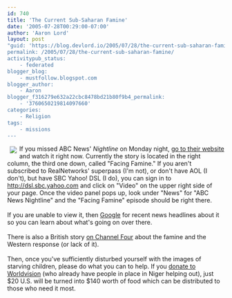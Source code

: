 ```yaml
---
id: 740
title: 'The Current Sub-Saharan Famine'
date: '2005-07-28T00:29:00-07:00'
author: 'Aaron Lord'
layout: post
"guid: 'https://blog.devlord.io/2005/07/28/the-current-sub-saharan-famine/'
permalink: /2005/07/28/the-current-sub-saharan-famine/
activitypub_status:
    - federated
blogger_blog:
    - mustfollow.blogspot.com
blogger_author:
    - Aaron
blogger_f316279e632a22cbc8478bd21b80f9b4_permalink:
    - '3760650219814097660'
categories:
    - Religion
tags:
    - missions
---
```


<a href="http://www.channel4.com/news/special-reports/special-reports-storypage.jsp?id=432"><img align="left" hspace="6" src="http://www.channel4.com/news/media/2005/07/week_4/27_niger_l.jpg" vspace="3" /></a>If you missed ABC News' <i>Nightline</i> on Monday night, <a href="http://abcnews.go.com/Video/">go to their website</a> and watch it right now.  Currently the story is located in the right column, the third one down, called "Facing Famine."  If you aren't subscribed to RealNetworks' superpass (I'm not), or don't have AOL (I don't), but have SBC Yahoo! DSL (I do), you can sign in to <a href="http://dsl.sbc.yahoo.com/">http://dsl.sbc.yahoo.com</a> and click on "Video" on the upper right side of your page.  Once the video panel pops up, look under "News" for "ABC News Nightline" and the "Facing Famine" episode should be right there.<br /><br />If you are unable to view it, then <a href="http://news.google.com/news?q=Niger&amp;hl=en&amp;hs=h31&amp;lr=&amp;safe=off">Google</a> for recent news headlines about it so you can learn about what's going on over there.<br /><br />There is also a British story <a href="http://www.channel4.com/news/special-reports/special-reports-storypage.jsp?id=432">on Channel Four</a> about the famine and the Western response (or lack of it).<br /><br />Then, once you've sufficiently disturbed yourself with the images of starving children, please do what you can to help.  If you <a href="http://donate.wvus.org/OA_HTML/xxwvibeCCtpItmDspRte.jsp?lid=niger_donate_link&amp;item=1216372&amp;lpos=subf2">donate to Worldvision</a> (who already have people in place in Niger helping out), just $20 U.S. will be turned into $140 worth of food which can be distributed to those who need it most.<div class="blogger-post-footer"><img width='1' height='1' src='https://blogger.googleusercontent.com/tracker/2602771351651662379-3760650219814097660?l=mustfollow.blogspot.com' alt='' /></div>